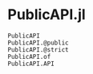 # PublicAPI.jl

```@docs
PublicAPI
PublicAPI.@public
PublicAPI.@strict
PublicAPI.of
PublicAPI.API
```

